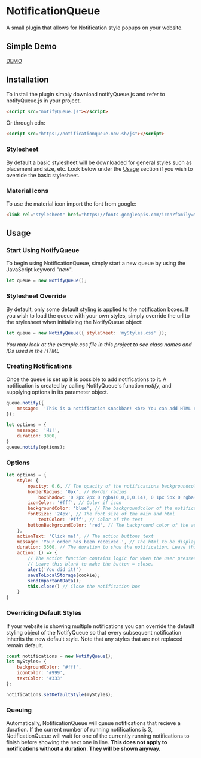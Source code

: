 
# NotificationQueue

A small plugin that allows for Notification style popups on your website.

## Simple Demo
[DEMO](https://mathih13.github.io/NotificationQueue/)

## Installation
To install the plugin simply download notifyQueue.js and refer to notifyQueue.js in your project.

```html
<script src="notifyQueue.js"></script>
```
Or through cdn:
```html
<script src="https://notificationqueue.now.sh/js"></script>
```

### Stylesheet
By default a basic stylesheet will be downloaded for general styles such as placement and size, etc. Look below under the [Usage](https://github.com/Mathih13/NotificationQueue#stylesheet-override) section if you wish to override the basic stylesheet. 

### Material Icons
To use the material icon import the font from google:
```html
<link rel="stylesheet" href="https://fonts.googleapis.com/icon?family=Material+Icons">
```

## Usage

### Start Using NotifyQueue
To begin using NotificationQueue, simply start a new queue by using the JavaScript keyword "*new*".

```javascript
let queue = new NotifyQueue();
```

### Stylesheet Override
By default, only some default styling is applied to the notification boxes. If you wish to load the queue with your own styles, simply override the url to the stylesheet when initializing the NotifyQueue object:
```javascript
let queue = new NotifyQueue({ styleSheet: 'myStyles.css' });
```
*You may look at the example.css file in this project to see class names and IDs used in the HTML*

### Creating Notifications
Once the queue is set up it is possible to add notifications to it. A notification is created by calling NotifyQueue's function *notify*, and supplying options in its parameter object.

```javascript
queue.notify({
	message:  'This is a notification snackbar! <br> You can add HTML elements like <a href="/#">links</a> to this element.',
});
```

```javascript
let options = {
	message:  'Hi!',
	duration: 3000,
}
queue.notify(options);
```

### Options
```javascript
let options = {
	style: {
		opacity: 0.6, // The opacity of the notifications backgroundcolor
		borderRadius: '0px', // Border radius 
	        boxShadow: '0 2px 2px 0 rgba(0,0,0,0.14), 0 1px 5px 0 rgba(0,0,0,0.12), 0 3px 1px -2px rgba(0,0,0,0.2)', // Box shadow of the notification box
		iconColor: '#fff', // Color if icon
		backgroundColor: 'blue', // The backgroundcolor of the notification box
		fontSize: '24px', // The font size of the main and html
	        textColor: '#fff', // Color of the text
		buttonBackgroundColor: 'red', // The background color of the action button		
	},
	actionText: 'Click me!', // The action buttons text
	message: 'Your order has been received.', // The html to be displayed inside the notification
	duration: 3500, // The duration to show the notification. Leave this blank for indefinite
	action: () => { 
		// The action function contains logic for when the user presses the action button.
		// Leave this blank to make the button = close.
		alert('You did it!')
		saveToLocalStorage(cookie);
		sendImportantData();
		this.close() // Close the notification box
	}
}
```
### Overriding Default Styles
If your website is showing multiple notifications you can override the default styling object of the NotifyQueue so that every subsequent notification inherits the new default style. Note that any styles that are not replaced remain default.

```javascript
const notifications = new NotifyQueue();
let myStyles= {
    backgroundColor: '#fff',
    iconColor: '#999',
    textColor: '#333'
};

notifications.setDefaultStyle(myStyles);
```

### Queuing
Automatically, NotificationQueue will queue notifications that recieve a duration. If the current number of running notifications is 3, NotificationQueue will wait for one of the currently running notifications to finish before showing the next one in line. **This does not apply to notifications without a duration. They will be shown anyway.** 
